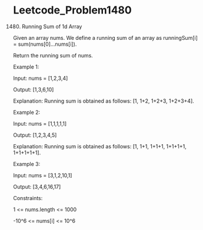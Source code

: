 # Leetcode_Problem1480



1480. Running Sum of 1d Array




Given an array nums. We define a running sum of an array as runningSum[i] = sum(nums[0]…nums[i]).




Return the running sum of nums.

 

Example 1:




Input: nums = [1,2,3,4]



Output: [1,3,6,10]




Explanation: Running sum is obtained as follows: [1, 1+2, 1+2+3, 1+2+3+4].




Example 2:




Input: nums = [1,1,1,1,1]



Output: [1,2,3,4,5]




Explanation: Running sum is obtained as follows: [1, 1+1, 1+1+1, 1+1+1+1, 1+1+1+1+1].




Example 3:




Input: nums = [3,1,2,10,1]




Output: [3,4,6,16,17]
 



Constraints:



1 <= nums.length <= 1000




-10^6 <= nums[i] <= 10^6
